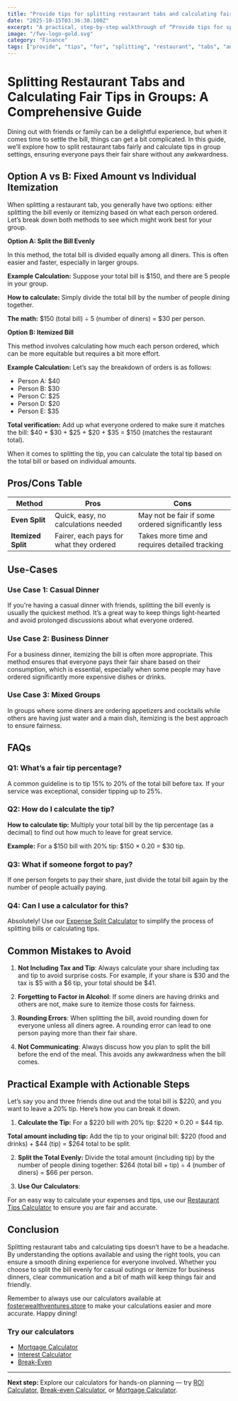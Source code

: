 ```yaml
---
title: "Provide tips for splitting restaurant tabs and calculating fair tips in groups — Complete Guide"
date: "2025-10-15T03:36:38.100Z"
excerpt: "A practical, step-by-step walkthrough of “Provide tips for splitting restaurant tabs and calculating fair tips in groups”."
image: "/fwv-logo-gold.svg"
category: "Finance"
tags: ["provide", "tips", "for", "splitting", "restaurant", "tabs", "and", "calculating"]
---
```


# Splitting Restaurant Tabs and Calculating Fair Tips in Groups: A Comprehensive Guide

Dining out with friends or family can be a delightful experience, but when it comes time to settle the bill, things can get a bit complicated. In this guide, we’ll explore how to split restaurant tabs fairly and calculate tips in group settings, ensuring everyone pays their fair share without any awkwardness. 

## Option A vs B: Fixed Amount vs Individual Itemization

When splitting a restaurant tab, you generally have two options: either splitting the bill evenly or itemizing based on what each person ordered. Let’s break down both methods to see which might work best for your group.

**Option A: Split the Bill Evenly**

In this method, the total bill is divided equally among all diners. This is often easier and faster, especially in larger groups.

**Example Calculation:**
Suppose your total bill is $150, and there are 5 people in your group. 

**How to calculate:** Simply divide the total bill by the number of people dining together.

**The math:** $150 (total bill) ÷ 5 (number of diners) = $30 per person.

**Option B: Itemized Bill**

This method involves calculating how much each person ordered, which can be more equitable but requires a bit more effort.

**Example Calculation:**
Let’s say the breakdown of orders is as follows:

- Person A: $40
- Person B: $30
- Person C: $25
- Person D: $20
- Person E: $35

**Total verification:** Add up what everyone ordered to make sure it matches the bill: $40 + $30 + $25 + $20 + $35 = $150 (matches the restaurant total).

When it comes to splitting the tip, you can calculate the total tip based on the total bill or based on individual amounts.

## Pros/Cons Table

| Method            | Pros                                               | Cons                                          |
|-------------------|----------------------------------------------------|-----------------------------------------------|
| **Even Split**    | Quick, easy, no calculations needed                | May not be fair if some ordered significantly less |
| **Itemized Split**| Fairer, each pays for what they ordered           | Takes more time and requires detailed tracking |

## Use-Cases

### Use Case 1: Casual Dinner 

If you're having a casual dinner with friends, splitting the bill evenly is usually the quickest method. It’s a great way to keep things light-hearted and avoid prolonged discussions about what everyone ordered.

### Use Case 2: Business Dinner 

For a business dinner, itemizing the bill is often more appropriate. This method ensures that everyone pays their fair share based on their consumption, which is essential, especially when some people may have ordered significantly more expensive dishes or drinks.

### Use Case 3: Mixed Groups 

In groups where some diners are ordering appetizers and cocktails while others are having just water and a main dish, itemizing is the best approach to ensure fairness.

## FAQs

### Q1: What’s a fair tip percentage?

A common guideline is to tip 15% to 20% of the total bill before tax. If your service was exceptional, consider tipping up to 25%.

### Q2: How do I calculate the tip?

**How to calculate tip:** Multiply your total bill by the tip percentage (as a decimal) to find out how much to leave for great service.

**Example:** For a $150 bill with 20% tip: $150 × 0.20 = $30 tip.

### Q3: What if someone forgot to pay?

If one person forgets to pay their share, just divide the total bill again by the number of people actually paying.

### Q4: Can I use a calculator for this?

Absolutely! Use our [Expense Split Calculator](/calculators) to simplify the process of splitting bills or calculating tips.

## Common Mistakes to Avoid

1. **Not Including Tax and Tip**: Always calculate your share including tax and tip to avoid surprise costs. For example, if your share is $30 and the tax is $5 with a $6 tip, your total should be $41.

2. **Forgetting to Factor in Alcohol**: If some diners are having drinks and others are not, make sure to itemize those costs for fairness.

3. **Rounding Errors**: When splitting the bill, avoid rounding down for everyone unless all diners agree. A rounding error can lead to one person paying more than their fair share.

4. **Not Communicating**: Always discuss how you plan to split the bill before the end of the meal. This avoids any awkwardness when the bill comes.

## Practical Example with Actionable Steps

Let’s say you and three friends dine out and the total bill is $220, and you want to leave a 20% tip. Here’s how you can break it down.

1. **Calculate the Tip:** For a $220 bill with 20% tip: $220 × 0.20 = $44 tip.

**Total amount including tip:** Add the tip to your original bill: $220 (food and drinks) + $44 (tip) = $264 total to be split.

2. **Split the Total Evenly:** Divide the total amount (including tip) by the number of people dining together: $264 (total bill + tip) ÷ 4 (number of diners) = $66 per person.

3. **Use Our Calculators**:

For an easy way to calculate your expenses and tips, use our [Restaurant Tips Calculator](/calculators) to ensure you are fair and accurate.

## Conclusion

Splitting restaurant tabs and calculating tips doesn’t have to be a headache. By understanding the options available and using the right tools, you can ensure a smooth dining experience for everyone involved. Whether you choose to split the bill evenly for casual outings or itemize for business dinners, clear communication and a bit of math will keep things fair and friendly. 

Remember to always use our calculators available at [fosterwealthventures.store](https://fosterwealthventures.store/calculators) to make your calculations easier and more accurate. Happy dining!



### Try our calculators
- [Mortgage Calculator](/calculators)
- [Interest Calculator](/calculators)
- [Break-Even](/calculators)


---
**Next step:** Explore our calculators for hands-on planning — try [ROI Calculator](/calculators), [Break-even Calculator](/calculators), or [Mortgage Calculator](/calculators).


<script type="application/ld+json">
{
  "@context": "https://schema.org",
  "@type": "Article",
  "headline": "Provide tips for splitting restaurant tabs and calculating fair tips in groups — Complete Guide",
  "description": "A practical, step-by-step walkthrough of “Provide tips for splitting restaurant tabs and calculating fair tips in groups”.",
  "author": {
    "@type": "Organization",
    "name": "Foster Wealth Ventures"
  },
  "datePublished": "2025-10-15T03:35:57.839Z",
  "image": "/fwv-logo-gold.svg"
}
</script>


<script type="application/ld+json">
{ "@context":"https://schema.org", "@type":"FAQPage", "mainEntity": [] }
</script>
